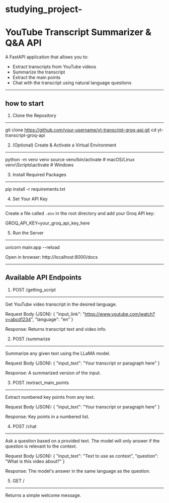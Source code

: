 # studying_project-
YouTube Transcript Summarizer & Q&A API
=======================================

A FastAPI application that allows you to:
- Extract transcripts from YouTube videos 
- Summarize the transcript
- Extract the main points
- Chat with the transcript using natural language questions

---------------------------------------
how to start
---------------------------------------

1. Clone the Repository
-----------------------
git clone https://github.com/your-username/yt-transcript-groq-api.git
cd yt-transcript-groq-api

2. (Optional) Create & Activate a Virtual Environment
------------------------------------------------------
python -m venv venv
source venv/bin/activate      # macOS/Linux
venv\Scripts\activate         # Windows

3. Install Required Packages
----------------------------
pip install -r requirements.txt

4. Set Your API Key
-------------------
Create a file called `.env` in the root directory and add your Groq API key:

GROQ_API_KEY=your_groq_api_key_here

5. Run the Server
-----------------
uvicorn main:app --reload

Open in browser: http://localhost:8000/docs

---------------------------------------
Available API Endpoints
---------------------------------------

1. POST /getting_script
-----------------------
Get YouTube video transcript in the desired language.

Request Body (JSON):
{
  "input_link": "https://www.youtube.com/watch?v=abcd1234",
  "language": "en"
}

Response: Returns transcript text and video info.

2. POST /summarize
------------------
Summarize any given text using the LLaMA model.

Request Body (JSON):
{
  "input_text": "Your transcript or paragraph here"
}

Response: A summarized version of the input.

3. POST /extract_main_points
----------------------------
Extract numbered key points from any text.

Request Body (JSON):
{
  "input_text": "Your transcript or paragraph here"
}

Response: Key points in a numbered list.

4. POST /chat
-------------
Ask a question based on a provided text. The model will only answer if the question is relevant to the context.

Request Body (JSON):
{
  "input_text": "Text to use as context",
  "question": "What is this video about?"
}

Response: The model's answer in the same language as the question.

5. GET /
-------
Returns a simple welcome message.
